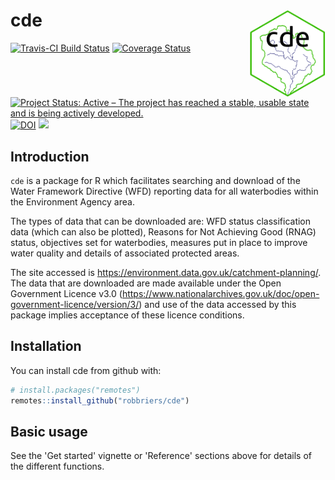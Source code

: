 
<!-- README.md is generated from README.Rmd. Please edit that file -->
cde <img src="docs/logo/logo.png" align="right" height=140/>
============================================================

[![Travis-CI Build Status](https://travis-ci.org/robbriers/cde.svg?branch=master)](https://travis-ci.org/robbriers/cde) [![Coverage Status](https://coveralls.io/repos/github/robbriers/cde/badge.svg?branch=master)](https://coveralls.io/github/robbriers/cde?branch=master) [![Project Status: Active – The project has reached a stable, usable state and is being actively developed.](https://www.repostatus.org/badges/latest/active.svg)](https://www.repostatus.org/#active) [![DOI](https://zenodo.org/badge/92712854.svg)](https://zenodo.org/badge/latestdoi/92712854) [![](https://badges.ropensci.org/284_status.svg)](https://github.com/ropensci/onboarding/issues/284)

Introduction
------------

`cde` is a package for R which facilitates searching and download of the Water Framework Directive (WFD) reporting data for all waterbodies within the Environment Agency area.

The types of data that can be downloaded are: WFD status classification data (which can also be plotted), Reasons for Not Achieving Good (RNAG) status, objectives set for waterbodies, measures put in place to improve water quality and details of associated protected areas.

The site accessed is <https://environment.data.gov.uk/catchment-planning/>. The data that are downloaded are made available under the Open Government Licence v3.0 (<https://www.nationalarchives.gov.uk/doc/open-government-licence/version/3/>) and use of the data accessed by this package implies acceptance of these licence conditions.

Installation
------------

You can install cde from github with:

``` r
# install.packages("remotes")
remotes::install_github("robbriers/cde")
```

Basic usage
-----------

See the 'Get started' vignette or 'Reference' sections above for details of the different functions.
